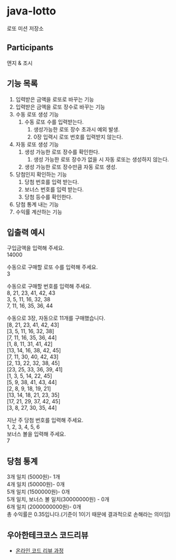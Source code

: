 # java-lotto

로또 미션 저장소

## Participants
앤지 & 조시




## 기능 목록

1. 입력받은 금액을 로또로 바꾸는 기능
2. 입력받은 금액을 로또 장수로 바꾸는 기능
3. 수동 로또 생성 기능
   1. 수동 로또 수를 입력받는다.
      1. 생성가능한 로또 장수 초과시 예외 발생.
      2. 0장 입력시 로또 번호를 입력받지 않는다.
4. 자동 로또 생성 기능
   1. 생성 가능한 로또 장수를 확인한다.
      1. 생성 가능한 로또 장수가 없을 시 자동 로또는 생성하지 않는다.
   2. 생성 가능한 로또 장수만큼 자동 로또 생성.
5. 당첨인지 확인하는 기능
   1. 당첨 번호를 입력 받는다.
   2. 보너스 번호를 입력 받는다.
   3. 당첨 등수를 확인한다.
6. 당첨 통계 내는 기능
7. 수익률 계산하는 기능


## 입출력 예시

구입금액을 입력해 주세요.  
14000

수동으로 구매할 로또 수를 입력해 주세요.  
3

수동으로 구매할 번호를 입력해 주세요.  
8, 21, 23, 41, 42, 43  
3, 5, 11, 16, 32, 38  
7, 11, 16, 35, 36, 44  

수동으로 3장, 자동으로 11개를 구매했습니다.  
[8, 21, 23, 41, 42, 43]  
[3, 5, 11, 16, 32, 38]  
[7, 11, 16, 35, 36, 44]  
[1, 8, 11, 31, 41, 42]  
[13, 14, 16, 38, 42, 45]  
[7, 11, 30, 40, 42, 43]  
[2, 13, 22, 32, 38, 45]  
[23, 25, 33, 36, 39, 41]  
[1, 3, 5, 14, 22, 45]  
[5, 9, 38, 41, 43, 44]  
[2, 8, 9, 18, 19, 21]  
[13, 14, 18, 21, 23, 35]  
[17, 21, 29, 37, 42, 45]  
[3, 8, 27, 30, 35, 44]  

지난 주 당첨 번호를 입력해 주세요.  
1, 2, 3, 4, 5, 6  
보너스 볼을 입력해 주세요.  
7  

당첨 통계  
---------  
3개 일치 (5000원)- 1개  
4개 일치 (50000원)- 0개  
5개 일치 (1500000원)- 0개  
5개 일치, 보너스 볼 일치(30000000원) - 0개  
6개 일치 (2000000000원)- 0개  
총 수익률은 0.35입니다.(기준이 1이기 때문에 결과적으로 손해라는 의미임)

## 우아한테크코스 코드리뷰

- [온라인 코드 리뷰 과정](https://github.com/woowacourse/woowacourse-docs/blob/master/maincourse/README.md)
